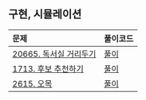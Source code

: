 ## 구현, 시뮬레이션

| 문제                                                       | 풀이코드                    |
|:---------------------------------------------------------|:------------------------|
| [20665. 독서실 거리두기 ](https://www.acmicpc.net/problem/20665) | [풀이](./BJ_G4_20665_정답.java)  |
| [1713. 후보 추천하기 ](https://www.acmicpc.net/problem/1713) | [풀이](./BJ_S1_1713_14476kb_120ms.java)  |
| [2615. 오목 ](https://www.acmicpc.net/problem/2615) | [풀이](./BJ_S1_2615_advanced.java)  |

